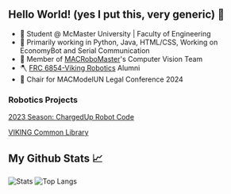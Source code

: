 ## Hello World! (yes I put this, very generic) 👋
- 🏫 Student @ McMaster University | Faculty of Engineering
- 🌱 Primarily working in Python, Java, HTML/CSS, Working on EconomyBot and Serial Communication
- 🤖 Member of [MACRoboMaster](https://github.com/macrobomaster)'s Computer Vision Team
- 🪓 [FRC 6854-Viking Robotics](https://github.com/FRC6854) Alumni
- 💺 Chair for MACModelUN Legal Conference 2024

### Robotics Projects
[2023 Season: ChargedUp Robot Code](https://github.com/FRC6854/2023ChargedUpOfficial)

[VIKING Common Library](https://github.com/FRC6854/VIKING)

## My Github Stats 📈
![Stats](https://github-readme-stats.vercel.app/api?username=At104&show_icons=true&theme=monokai) ![Top Langs](https://github-readme-stats.vercel.app/api/top-langs/?username=At104)
